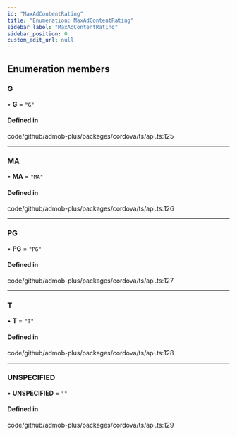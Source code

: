 ```yaml
---
id: "MaxAdContentRating"
title: "Enumeration: MaxAdContentRating"
sidebar_label: "MaxAdContentRating"
sidebar_position: 0
custom_edit_url: null
---
```


## Enumeration members

### G

• **G** = `"G"`

#### Defined in

code/github/admob-plus/packages/cordova/ts/api.ts:125

___

### MA

• **MA** = `"MA"`

#### Defined in

code/github/admob-plus/packages/cordova/ts/api.ts:126

___

### PG

• **PG** = `"PG"`

#### Defined in

code/github/admob-plus/packages/cordova/ts/api.ts:127

___

### T

• **T** = `"T"`

#### Defined in

code/github/admob-plus/packages/cordova/ts/api.ts:128

___

### UNSPECIFIED

• **UNSPECIFIED** = `""`

#### Defined in

code/github/admob-plus/packages/cordova/ts/api.ts:129
